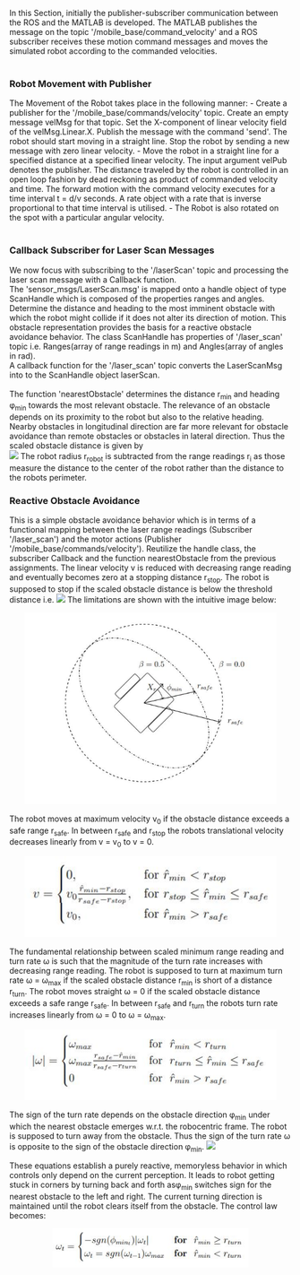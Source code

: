 In this Section, initially the publisher-subscriber communication between the ROS and the MATLAB is developed.
The MATLAB publishes the message on the topic '/mobile_base/command_velocity' and a ROS subscriber
receives these motion command messages and moves the simulated robot according to the
commanded velocities.<br /><br />

<h3>Robot Movement with Publisher</h3>
The Movement of the Robot takes place in the following manner:
- Create a publisher for the '/mobile_base/commands/velocity' topic. Create
an empty message velMsg for that topic. Set the X-component of linear velocity field of the velMsg.Linear.X.
 Publish the message with the command 'send'. The robot should start moving in a straight line. 
 Stop the robot by sending a new message with zero linear velocity.
- Move the robot in a straight line for a specified distance at a specified linear velocity.
The input argument velPub denotes the publisher. The distance traveled by the robot is controlled in an open loop fashion by dead
reckoning as product of commanded velocity and time. The forward motion with
the command velocity executes for a time interval t = d/v seconds. A rate
object with a rate that is inverse proportional to that time interval is utilised.
- The Robot is also rotated on the spot with a particular angular velocity.<br /><br />

<h3>Callback Subscriber for Laser Scan Messages</h3>
We now focus with subscribing to the '/laserScan' topic and processing
the laser scan message with a Callback function.<br /> The 'sensor_msgs/LaserScan.msg' is
mapped onto a handle object of type ScanHandle which is composed of the properties
ranges and angles. Determine the distance and heading to the most imminent obstacle
with which the robot might collide if it does not alter its direction of motion. This obstacle
representation provides the basis for a reactive obstacle avoidance behavior.
The class ScanHandle has properties of '/laser_scan' topic i.e. Ranges(array of range readings in m) and 
Angles(array of angles in rad).<br />
A callback function for the '/laser_scan' topic converts the LaserScanMsg into to the ScanHandle object laserScan.<br /><br/>
The function 'nearestObstacle' determines the  distance r<sub>min</sub> and heading &phi;</sub><sub>min</sub> towards the most relevant
obstacle. The relevance of an obstacle depends on its proximity to the robot but
also to the relative heading. Nearby obstacles in longitudinal direction are far
more relevant for obstacle avoidance than remote obstacles or obstacles in lateral
direction.  Thus the scaled obstacle distance is given by<br />
<img src="https://render.githubusercontent.com/render/math?math=\hat{r}_i = (r_i - r_{robot})(1-\beta cos(\phi_i))">
The robot radius r<sub>robot</sub> is subtracted from the range readings r<sub>i</sub> as those measure the distance to the center of the robot
rather than the distance to the robots perimeter.

<h3>Reactive Obstacle Avoidance</h3>
This is a simple obstacle avoidance behavior which is in terms of a functional mapping between the laser range readings (Subscriber '/laser_scan') and the motor actions (Publisher '/mobile_base/commands/velocity'). Reutilize the handle class, the subscriber Callback and the function nearestObstacle from the previous assignments. The linear velocity v is reduced with decreasing range reading and eventually becomes zero at a stopping distance r<sub>stop</sub>. The robot is supposed
to stop if the scaled obstacle distance is below the threshold distance i.e. 
<img src="https://render.githubusercontent.com/render/math?math=\hat{r}_{min} = r_{min}(1-\beta cos(\phi_{min})) < r_{stop}">
The limitations are shown with the intuitive image below:
<p align="center">
  <img src="Figures/Reactive_obst.JPG" width="450" title="hover text">
</p>
The robot moves at maximum velocity v<sub>0</sub> if the obstacle distance exceeds a safe range r<sub>safe</sub>. In between r<sub>safe</sub> and r<sub>stop</sub> the robots translational velocity decreases linearly from v = v<sub>0</sub> to v = 0.
<p align="center">
  <img src="Figures/lin_vel_limit.JPG" width="450" title="hover text">
</p>
The fundamental relationship between scaled minimum range reading and turn rate &omega; is such that the magnitude of the turn rate increases with decreasing range reading. The robot is supposed to turn at maximum turn rate  &omega; =  &omega;<sub>max</sub> if the scaled obstacle distance r<sub>min</sub> is short of a distance r<sub>turn</sub>. The robot moves straight &omega; = 0 if the scaled obstacle distance exceeds a safe range r<sub>safe</sub>. In between r<sub>safe</sub> and r<sub>turn</sub> the robots turn rate increases linearly from &omega; = 0 to &omega; = &omega;<sub>max</sub>.
<p align="center">
  <img src="Figures/ang_vel_limit.JPG" width="450" title="hover text">
</p>
The sign of the turn rate depends on the obstacle direction &phi;<sub>min</sub> under which the nearest obstacle emerges w.r.t. the robocentric frame. The robot is supposed to turn away from the obstacle. Thus the sign of the turn rate &omega; is opposite to the sign of the obstacle direction &phi;<sub>min</sub>.
<img src="https://render.githubusercontent.com/render/math?math=\omega = sgn(\phi_{min})|\omega|">

These equations establish a purely reactive, memoryless behavior in which controls only depend on the current perception. It leads to robot getting stuck in corners by turning back and forth as&phi;<sub>min</sub> switches sign for the nearest obstacle to the left and right.  The current turning direction is maintained until the robot clears itself from the obstacle. The control law becomes:
<p align="center">
  <img src="Figures/rot_sign.JPG" width="350" title="hover text">
</p>

